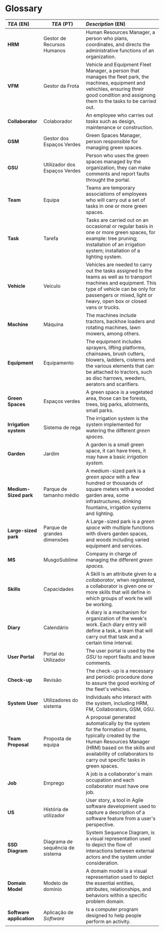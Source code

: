 # Glossary



| **_TEA_** (EN)           | **_TEA_** (PT)                   | **_Description_** (EN)                                                                                                                                                                                                                 |                                       
|:-------------------------|----------------------------------|:---------------------------------------------------------------------------------------------------------------------------------------------------------------------------------------------------------------------------------------|
| **HRM**                  | Gestor de Recursos Humanos       | Human Resources Manager, a person who plans, coordinates, and directs the administrative functions of an organization.                                                                                                                 |
| **VFM**                  | Gestor da Frota                  | Vehicle and Equipment Fleet Manager, a person that manages the fleet park, the machines, equipment and vehichles, ensuring threir good condition and assignong them to the tasks to be carried out.                                    |
| **Collaborator**         | Colaborador                      | An employee who carries out _tasks_ such as design, maintenance or construction.                                                                                                                                                       |
| **GSM**                  | Gestor dos Espaços Verdes        | Green Spaces Manager, person responsible for managing green spaces.                                                                                                                                                                    |
| **GSU**                  | Utilizador dos Espaços Verdes    | Person who uses the green spaces managed by the organization, they can make comments and report faults throught the portal.                                                                                                            |
| **Team**                 | Equipa                           | Teams are temporary associations of employees who will carry out a set of tasks in one or more green spaces.                                                                                                                           |
| **Task**                 | Tarefa                           | Tasks are carried out on an occasional or regular basis in one or more green spaces, for example: tree pruning; installation of an irrigation system; installation of a lighting system.                                               |
| **Vehicle**              | Veículo                          | Vehicles are needed to carry out the tasks assigned to the teams as well as to transport machines and equipment. This type of vehicle can be only for passengers or mixed, light or heavy, open box or closed vans or trucks.          |
| **Machine**              | Máquina                          | The machines include tractors, backhoe loaders and rotating machines, lawn mowers, among others.                                                                                                                                       |
| **Equipment**            | Equipamento                      | The equipment includes sprayers, lifting platforms, chainsaws, brush cutters, blowers, ladders, cisterns and the various elements that can be attached to tractors, such as disc harrows, weeders, aerators and scarifiers.            |
| **Green Spaces**         | Espaços verdes                   | A green space is a vegetated area, those can be forests, trees, big parks, allotments, small parks.                                                                                                                                    |
| **Irrigation system**    | Sistema de rega                  | The irrigation system is the system implemented for watering the different _green spaces._                                                                                                                                             |
| **Garden**               | Jardim                           | A garden is a small green space, it can have trees, it may have a basic _irrigation system._                                                                                                                                           |
| **Medium-Sized park**    | Parque de tamanho médio          | A medium-sized park is a _green space_ with a few hundred or thousands of square meters with a wooded garden area, some infrastructures, drinking fountains, irrigation systems and lighting.                                          |
| **Large-sized park**     | Parque de grandes dimensões      | A Large-sized park is a _green space_ with multiple functions with divers garden spaces, and woods including varied equipment and services.                                                                                            |
| **MS**                   | MusgoSublime                     | Company in charge of managing the different _green spaces._                                                                                                                                                                            |
| **Skills**               | Capacidades                      | A Skill is an attribute given to a _collaborator_, when registered, a collaborator is given one or more skills that will define in which groups of work he will be working.                                                            |
| **Diary**                | Calendário                       | A diary is a mechanism for organization of the week's work. Each diary entry will define a task, a team that will carry out that task and a certain  time interval.                                                                    |
| **User Portal**          | Portal do Utilizador             | The user portal is used by the _GSU_ to report faults and leave comments.                                                                                                                                                              |
| **Check-up**             | Revisão                          | The check-up is a necessary and periodic procedure done to assure the good working of the fleet's vehicles.                                                                                                                            |
| **System User**          | Utilizadores do sistema          | Individuals who interact with the system, including HRM, FM, Collaborators, GSM, GSU.                                                                                                                                                  |
| **Team Proposal**        | Proposta de equipa               | A proposal generated automatically by the system for the formation of teams, typically created by the Human Resources Manager (HRM) based on the skills and availability of collaborators to carry out specific tasks in green spaces. |
| **Job**                  | Emprego                          | A job is a collaborator´s main occupation and each collaborator must have one job.                                                                                                                                                     |
| **US**                   | História de utilizador           | User story, a tool in Agile software development used to capture a description of a software feature from a user's perspective.                                                                                                        |
| **SSD Diagram**          | Diagrama de sequência de sistema | System Sequence Diagram, is a visual representation used to depict the flow of interactions between external actors and the system under consideration.                                                                                |
| **Domain Model**         | Modelo de domínio                | A domain model is a visual representation used to depict the essential entities, attributes, relationships, and behaviors within a specific problem domain.                                                                            |
| **Software application** | Aplicação de _Software_          | Is a computer program designed to help people perform an activity.                                                                                                                                                                     |








